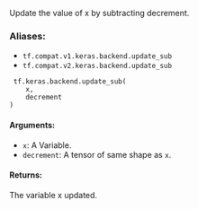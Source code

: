 
Update the value of x by subtracting decrement.
### Aliases:
- `tf.compat.v1.keras.backend.update_sub`
- `tf.compat.v2.keras.backend.update_sub`

```
 tf.keras.backend.update_sub(
    x,
    decrement
)
```
#### Arguments:
- `x`: A Variable.
- `decrement`: A tensor of same shape as `x`.
#### Returns:

The variable x updated.

